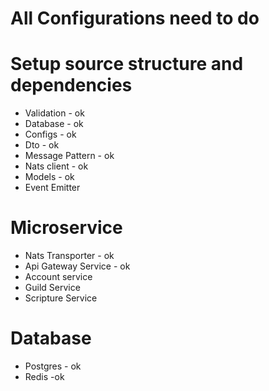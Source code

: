 # All Configurations need to do

# Setup source structure and dependencies
- Validation - ok
- Database - ok
- Configs - ok
- Dto - ok
- Message Pattern - ok
- Nats client - ok
- Models - ok
- Event Emitter 

# Microservice
- Nats Transporter - ok
- Api Gateway Service - ok
- Account service 
- Guild Service
- Scripture Service

# Database
- Postgres - ok
- Redis -ok